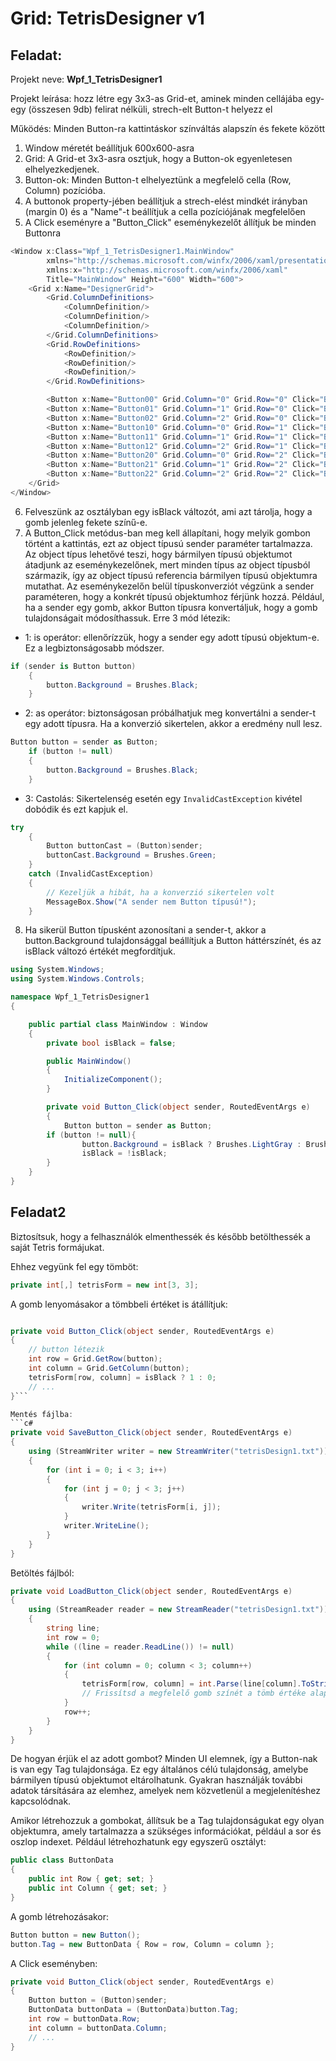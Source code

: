# Grid: TetrisDesigner v1

## Feladat:

Projekt neve: **Wpf_1_TetrisDesigner1**

Projekt leírása: hozz létre egy 3x3-as Grid-et, aminek minden cellájába egy-egy (összesen 9db) felirat nélküli, strech-elt Button-t helyezz el

Működés: Minden Button-ra kattintáskor színváltás alapszín és fekete között

1. Window méretét beállítjuk 600x600-asra
2. Grid: A Grid-et 3x3-asra osztjuk, hogy a Button-ok egyenletesen elhelyezkedjenek.
3. Button-ok: Minden Button-t elhelyeztünk a megfelelő cella (Row, Column) pozícióba. 
4. A buttonok property-jében beállítjuk a strech-elést mindkét irányban (margin 0) és a "Name"-t beállítjuk a cella pozíciójának megfelelően
5. A Click eseményre a  "Button_Click" eseménykezelőt állítjuk be minden Buttonra

```c#
<Window x:Class="Wpf_1_TetrisDesigner1.MainWindow"
        xmlns="http://schemas.microsoft.com/winfx/2006/xaml/presentation"
        xmlns:x="http://schemas.microsoft.com/winfx/2006/xaml"
        Title="MainWindow" Height="600" Width="600">
    <Grid x:Name="DesignerGrid">
        <Grid.ColumnDefinitions>
            <ColumnDefinition/>
            <ColumnDefinition/>
            <ColumnDefinition/>
        </Grid.ColumnDefinitions>
        <Grid.RowDefinitions>
            <RowDefinition/>
            <RowDefinition/>
            <RowDefinition/>
        </Grid.RowDefinitions>

        <Button x:Name="Button00" Grid.Column="0" Grid.Row="0" Click="Button_Click"/>
        <Button x:Name="Button01" Grid.Column="1" Grid.Row="0" Click="Button_Click"/>
        <Button x:Name="Button02" Grid.Column="2" Grid.Row="0" Click="Button_Click"/>
        <Button x:Name="Button10" Grid.Column="0" Grid.Row="1" Click="Button_Click"/>
        <Button x:Name="Button11" Grid.Column="1" Grid.Row="1" Click="Button_Click"/>
        <Button x:Name="Button12" Grid.Column="2" Grid.Row="1" Click="Button_Click"/>
        <Button x:Name="Button20" Grid.Column="0" Grid.Row="2" Click="Button_Click"/>
        <Button x:Name="Button21" Grid.Column="1" Grid.Row="2" Click="Button_Click"/>
        <Button x:Name="Button22" Grid.Column="2" Grid.Row="2" Click="Button_Click"/>
    </Grid>
</Window>
```

6. Felveszünk az osztályban egy isBlack változót, ami azt tárolja, hogy a gomb jelenleg fekete színű-e.
7. A Button_Click metódus-ban meg kell állapítani, hogy melyik gombon történt a kattintás, ezt az object típusú sender paraméter tartalmazza. Az object típus lehetővé teszi, hogy bármilyen típusú objektumot átadjunk az eseménykezelőnek, mert minden típus az object típusból származik, így az object típusú referencia bármilyen típusú objektumra mutathat. Az eseménykezelőn belül típuskonverziót végzünk a sender paraméteren, hogy a konkrét típusú objektumhoz férjünk hozzá. Például, ha a sender egy gomb, akkor Button típusra konvertáljuk, hogy a gomb tulajdonságait módosíthassuk. Erre 3 mód létezik: 
- 1: is operátor: ellenőrízzük, hogy a sender egy adott típusú objektum-e. Ez a legbiztonságosabb módszer.
```c#
if (sender is Button button)
    {
        button.Background = Brushes.Black;
    }
```
- 2: as operátor: biztonságosan próbálhatjuk meg konvertálni a sender-t egy adott típusra. Ha a konverzió sikertelen, akkor a eredmény null lesz.
```c#
Button button = sender as Button;
    if (button != null)
    {
        button.Background = Brushes.Black;
    }
```
- 3: Castolás: Sikertelenség esetén egy `InvalidCastException` kivétel dobódik és ezt kapjuk el.
```c#
try
    {
        Button buttonCast = (Button)sender;
        buttonCast.Background = Brushes.Green;
    }
    catch (InvalidCastException)
    {
        // Kezeljük a hibát, ha a konverzió sikertelen volt
        MessageBox.Show("A sender nem Button típusú!");
    }
```
8. Ha sikerül Button típusként azonosítani a sender-t, akkor a button.Background tulajdonsággal beállítjuk a Button háttérszínét, és az isBlack változó értékét megfordítjuk.

```c#
using System.Windows;
using System.Windows.Controls;

namespace Wpf_1_TetrisDesigner1
{

    public partial class MainWindow : Window
    {
        private bool isBlack = false;

        public MainWindow()
        {
            InitializeComponent();
        }

        private void Button_Click(object sender, RoutedEventArgs e)
        {
            Button button = sender as Button;
	    if (button != null){
                button.Background = isBlack ? Brushes.LightGray : Brushes.Black;
                isBlack = !isBlack;
        }
    }
}
```
## Feladat2
Biztosítsuk, hogy a felhasználók elmenthessék és később betölthessék a saját Tetris formájukat.

Ehhez vegyünk fel egy tömböt: 

```c#
private int[,] tetrisForm = new int[3, 3];
```

A gomb lenyomásakor a tömbbeli értéket is átállítjuk:
```c#

private void Button_Click(object sender, RoutedEventArgs e)
{
    // button létezik
    int row = Grid.GetRow(button);
    int column = Grid.GetColumn(button);
    tetrisForm[row, column] = isBlack ? 1 : 0;
    // ...
}```

Mentés fájlba:
```c#
private void SaveButton_Click(object sender, RoutedEventArgs e)
{
    using (StreamWriter writer = new StreamWriter("tetrisDesign1.txt"))
    {
        for (int i = 0; i < 3; i++)
        {
            for (int j = 0; j < 3; j++)
            {
                writer.Write(tetrisForm[i, j]);
            }
            writer.WriteLine();
        }
    }
}
```

Betöltés fájlból:

```c#
private void LoadButton_Click(object sender, RoutedEventArgs e)
{
    using (StreamReader reader = new StreamReader("tetrisDesign1.txt"))
    {
        string line;
        int row = 0;
        while ((line = reader.ReadLine()) != null)
        {
            for (int column = 0; column < 3; column++)
            {
                tetrisForm[row, column] = int.Parse(line[column].ToString());
                // Frissítsd a megfelelő gomb színét a tömb értéke alapján
            }
            row++;
        }
    }
}


```

De hogyan érjük el az adott gombot?
Minden UI elemnek, így a Button-nak is van egy Tag tulajdonsága. Ez egy általános célú tulajdonság, amelybe bármilyen típusú objektumot eltárolhatunk. Gyakran használják további adatok társítására az elemhez, amelyek nem közvetlenül a megjelenítéshez kapcsolódnak.

Amikor létrehozzuk a gombokat, állítsuk be a Tag tulajdonságukat egy olyan objektumra, amely tartalmazza a szükséges információkat, például a sor és oszlop indexet.
Például létrehozhatunk egy egyszerű osztályt:

```c#
public class ButtonData
{
    public int Row { get; set; }
    public int Column { get; set; }
}
```

A gomb létrehozásakor:
```c#
Button button = new Button();
button.Tag = new ButtonData { Row = row, Column = column };
```

A Click eseményben:
```c#
private void Button_Click(object sender, RoutedEventArgs e)
{
    Button button = (Button)sender;
    ButtonData buttonData = (ButtonData)button.Tag;
    int row = buttonData.Row;
    int column = buttonData.Column;
    // ...
}
```
